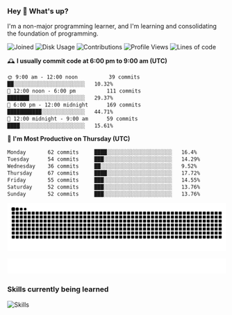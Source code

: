 ### Hey :wave: What's up?

I'm a non-major programming learner, and I'm learning and consolidating the foundation of programming.

<!--START_SECTION:waka-->
![Joined](http://img.shields.io/badge/Joined-7%20years%20ago-6D67E4?style=flat&labelColor=453C67)
![Disk Usage](http://img.shields.io/badge/Github%27s%20Storage-602.8%20MB-FD841F?style=flat&labelColor=E14D2A)
![Contributions](http://img.shields.io/badge/Contributions%20in%202023-520-7DCE13?style=flat&labelColor=2B7A0B)
![Profile Views](http://img.shields.io/badge/Profile%20Views-5-3AB4F2?style=flat&labelColor=0078AA)
![Lines of code](https://img.shields.io/badge/Lines%20of%20code-2%20Million%20Lines%20of%20code-FF8B8B?style=flat&labelColor=EB4747)

🕰️ **I usually commit code at 6:00 pm to 9:00 am (UTC)** 

```text
🌞 9:00 am - 12:00 noon          39 commits     ██░░░░░░░░░░░░░░░░░░░░░░░   10.32% 
🌆 12:00 noon - 6:00 pm          111 commits    ███████░░░░░░░░░░░░░░░░░░   29.37% 
🌃 6:00 pm - 12:00 midnight      169 commits    ███████████░░░░░░░░░░░░░░   44.71% 
🌙 12:00 midnight - 9:00 am      59 commits     ████░░░░░░░░░░░░░░░░░░░░░   15.61%
```
📅 **I'm Most Productive on Thursday (UTC)** 

```text
Monday       62 commits     ████░░░░░░░░░░░░░░░░░░░░░   16.4% 
Tuesday      54 commits     ███░░░░░░░░░░░░░░░░░░░░░░   14.29% 
Wednesday    36 commits     ██░░░░░░░░░░░░░░░░░░░░░░░   9.52% 
Thursday     67 commits     ████░░░░░░░░░░░░░░░░░░░░░   17.72% 
Friday       55 commits     ███░░░░░░░░░░░░░░░░░░░░░░   14.55% 
Saturday     52 commits     ███░░░░░░░░░░░░░░░░░░░░░░   13.76% 
Sunday       52 commits     ███░░░░░░░░░░░░░░░░░░░░░░   13.76%
```

<!--END_SECTION:waka-->

![Snake animation](https://raw.githubusercontent.com/dirname/dirname/output/snake.svg)

![metrics](github-metrics.svg)

### Skills currently being learned

![Skills](https://skillicons.dev/icons?i=linux,rust,go,solidity,typescript,bash,git,postgres,mysql,redis,mongo,docker,kubernetes,grafana,prometheus)
